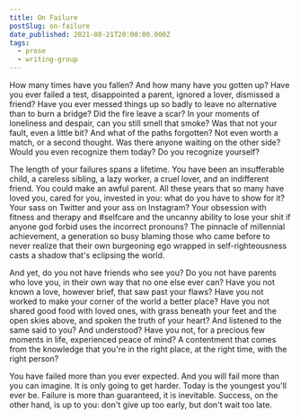 ```yaml
---
title: On Failure
postSlug: on-failure
date_published: 2021-08-21T20:00:00.000Z
tags:
  - prose
  - writing-group
---
```


How many times have you fallen? And how many have you gotten up? Have you ever failed a test, disappointed a parent, ignored a lover, dismissed a friend? Have you ever messed things up so badly to leave no alternative than to burn a bridge? Did the fire leave a scar? In your moments of loneliness and despair, can you still smell that smoke? Was that not your fault, even a little bit? And what of the paths forgotten? Not even worth a match, or a second thought. Was there anyone waiting on the other side? Would you even recognize them today? Do you recognize yourself?

The length of your failures spans a lifetime. You have been an insufferable child, a careless sibling, a lazy worker, a cruel lover, and an indifferent friend. You could make an awful parent. All these years that so many have loved you, cared for you, invested in you: what do you have to show for it? Your sass on Twitter and your ass on Instagram? Your obsession with fitness and therapy and #selfcare and the uncanny ability to lose your shit if anyone god forbid uses the incorrect pronouns? The pinnacle of millennial achievement, a generation so busy blaming those who came before to never realize that their own burgeoning ego wrapped in self-righteousness casts a shadow that's eclipsing the world.

And yet, do you not have friends who see you? Do you not have parents who love you, in their own way that no one else ever can? Have you not known a love, however brief, that saw past your flaws? Have you not worked to make your corner of the world a better place? Have you not shared good food with loved ones, with grass beneath your feet and the open skies above, and spoken the truth of your heart? And listened to the same said to you? And understood? Have you not, for a precious few moments in life, experienced peace of mind? A contentment that comes from the knowledge that you're in the right place, at the right time, with the right person?

You have failed more than you ever expected. And you will fail more than you can imagine. It is only going to get harder. Today is the youngest you'll ever be. Failure is more than guaranteed, it is inevitable. Success, on the other hand, is up to you: don't give up too early, but don't wait too late.
